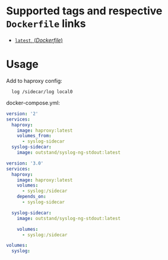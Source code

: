 # Supported tags and respective `Dockerfile` links

- [`latest`, (*Dockerfile*)](https://github.com/outstand/docker-syslog-ng-stdout/blob/master/Dockerfile)

# Usage

Add to haproxy config:
```
  log /sidecar/log local0
```

docker-compose.yml:
```yaml
version: '2'
services:
  haproxy:
    image: haproxy:latest
    volumes_from:
      - syslog-sidecar
  syslog-sidecar:
    image: outstand/syslog-ng-stdout:latest
```

```yaml
version: '3.0'
services:
  haproxy:
    image: haproxy:latest
    volumes:
      - syslog:/sidecar
    depends_on:
      - syslog-sidecar

  syslog-sidecar:
    image: outstand/syslog-ng-stdout:latest

    volumes:
      - syslog:/sidecar

volumes:
  syslog:
```

